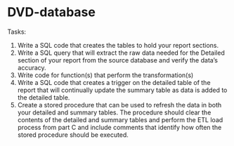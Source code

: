 # DVD-database

Tasks: 
1. Write a SQL code that creates the tables to hold your report sections. 
2. Write a SQL query that will extract the raw data needed for the Detailed section of your report from the source database and verify the data’s accuracy.
3. Write code for function(s) that perform the transformation(s) 
4. Write a SQL code that creates a trigger on the detailed table of the report that will continually update the summary table as data is added to the detailed table.
5. Create a stored procedure that can be used to refresh the data in both your detailed and summary tables. The procedure should clear the contents of the detailed and summary tables and perform the ETL load process from part C and include comments that identify how often the stored procedure should be executed.
